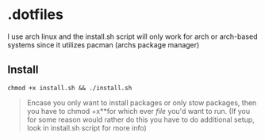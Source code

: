 

# .dotfiles


I use arch linux and the install.sh script will only work for arch or arch-based systems since it utilizes pacman (archs package manager)


## Install


```console
chmod +x install.sh && ./install.sh
```

> Encase you only want to install packages or only stow packages, then you have to chmod +x*<file>*for which ever *file* you'd want to run. (If you for some reason would rather do this you have to do additional setup, look in install.sh script for more info) 
